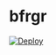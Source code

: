 # bfrgr
[![Deploy](https://www.herokucdn.com/deploy/button.png)](https://dashboard.heroku.com/new?template=https://github.com/Amy43/bfrgr)
